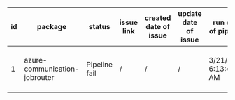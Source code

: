 
| id | package | status | issue link | created date of issue | update date of issue | run date of pipeline | pipeline run link |
|----|---------|--------|------------|-----------------------|----------------------| ---------------------| ----------------- |
| 1 | azure-communication-jobrouter | Pipeline fail | / | / | / | 3/21/2025 6:13:46 AM | https://dev.azure.com/v-qzhong0900/content-validation-automation/_build/results?buildId=12 |